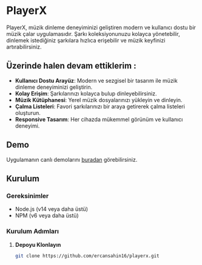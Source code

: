 # PlayerX



PlayerX, müzik dinleme deneyiminizi geliştiren modern ve kullanıcı dostu bir müzik çalar uygulamasıdır. Şarkı koleksiyonunuzu kolayca yönetebilir, dinlemek istediğiniz şarkılara hızlıca erişebilir ve müzik keyfinizi artırabilirsiniz.

## Üzerinde halen devam ettiklerim : 

- **Kullanıcı Dostu Arayüz**: Modern ve sezgisel bir tasarım ile müzik dinleme deneyiminizi geliştirin.
- **Kolay Erişim**: Şarkılarınızı kolayca bulup dinleyebilirsiniz.
- **Müzik Kütüphanesi**: Yerel müzik dosyalarınızı yükleyin ve dinleyin.
- **Çalma Listeleri**: Favori şarkılarınızı bir araya getirerek çalma listeleri oluşturun.
- **Responsive Tasarım**: Her cihazda mükemmel görünüm ve kullanıcı deneyimi.

## Demo

Uygulamanın canlı demolarını [buradan](https://playerxxxtop.vercel.app/) görebilirsiniz.

## Kurulum

### Gereksinimler

- Node.js (v14 veya daha üstü)
- NPM (v6 veya daha üstü)

### Kurulum Adımları

1. **Depoyu Klonlayın**
   ```bash
   git clone https://github.com/ercansahin16/playerx.git
